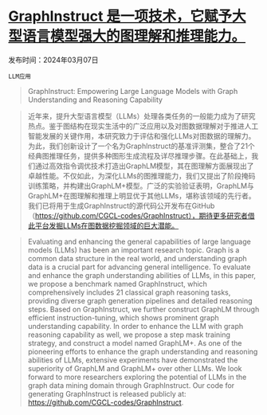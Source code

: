 # [GraphInstruct 是一项技术，它赋予大型语言模型强大的图理解和推理能力。](https://arxiv.org/abs/2403.04483)

发布时间：2024年03月07日

`LLM应用`

> GraphInstruct: Empowering Large Language Models with Graph Understanding and Reasoning Capability

> 近年来，提升大型语言模型（LLMs）处理各类任务的一般能力成为了研究热点。鉴于图结构在现实生活中的广泛应用以及对图数据理解对于推进人工智能发展的关键作用，本研究致力于评估和强化LLMs对图数据的理解力。为此，我们创新设计了一个名为GraphInstruct的基准评测集，整合了21个经典图推理任务，提供多种图形生成流程及详尽推理步骤。在此基础上，我们通过高效指令调优技术打造出GraphLM模型，其在图理解方面展现出了卓越性能。不仅如此，为深化LLMs的图推理能力，我们又提出了阶段掩码训练策略，并构建出GraphLM+模型。广泛的实验验证表明，GraphLM与GraphLM+在图理解和推理上明显优于其他LLMs，堪称该领域的先行者。我们已将用于生成GraphInstruct的源代码公开发布在GitHub（https://github.com/CGCL-codes/GraphInstruct），期待更多研究者借此平台发掘LLMs在图数据挖掘领域的巨大潜能。

> Evaluating and enhancing the general capabilities of large language models (LLMs) has been an important research topic. Graph is a common data structure in the real world, and understanding graph data is a crucial part for advancing general intelligence. To evaluate and enhance the graph understanding abilities of LLMs, in this paper, we propose a benchmark named GraphInstruct, which comprehensively includes 21 classical graph reasoning tasks, providing diverse graph generation pipelines and detailed reasoning steps. Based on GraphInstruct, we further construct GraphLM through efficient instruction-tuning, which shows prominent graph understanding capability. In order to enhance the LLM with graph reasoning capability as well, we propose a step mask training strategy, and construct a model named GraphLM+. As one of the pioneering efforts to enhance the graph understanding and reasoning abilities of LLMs, extensive experiments have demonstrated the superiority of GraphLM and GraphLM+ over other LLMs. We look forward to more researchers exploring the potential of LLMs in the graph data mining domain through GraphInstruct. Our code for generating GraphInstruct is released publicly at: https://github.com/CGCL-codes/GraphInstruct.